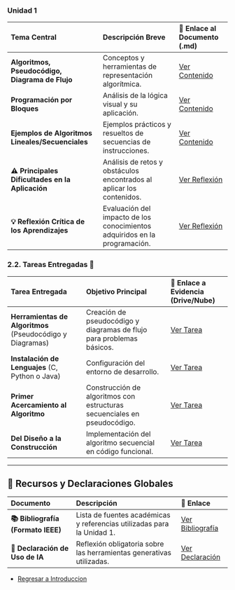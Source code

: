 ### Unidad 1

| Tema Central | Descripción Breve | 🔗 Enlace al Documento (.md) |
| :--- | :--- | :--- |
| **Algoritmos, Pseudocódigo, Diagrama de Flujo** | Conceptos y herramientas de representación algorítmica. | [Ver Contenido](U1_A_Algoritmos.md) |
| **Programación por Bloques** | Análisis de la lógica visual y su aplicación. | [Ver Contenido](U1_B_Bloques.md) |
| **Ejemplos de Algoritmos Lineales/Secuenciales** | Ejemplos prácticos y resueltos de secuencias de instrucciones. | [Ver Contenido](U1_C_Ejemplos.md) |
| **⚠️ Principales Dificultades en la Aplicación** | Análisis de retos y obstáculos encontrados al aplicar los contenidos. | [Ver Reflexión](U1_D_Dificultades.md) |
| **💡 Reflexión Crítica de los Aprendizajes** | Evaluación del impacto de los conocimientos adquiridos en la programación. | [Ver Reflexión](U1_E_Critica.md) |

### 2.2. Tareas Entregadas 📑

| Tarea Entregada | Objetivo Principal | 🔗 Enlace a Evidencia (Drive/Nube) |
| :--- | :--- | :--- |
| **Herramientas de Algoritmos** (Pseudocódigo y Diagramas) | Creación de pseudocódigo y diagramas de flujo para problemas básicos. | [Ver Tarea](T1_Herramientas.md) |
| **Instalación de Lenguajes** (C, Python o Java) | Configuración del entorno de desarrollo. | [Ver Tarea](T2_Instalacion.md) |
| **Primer Acercamiento al Algoritmo** | Construcción de algoritmos con estructuras secuenciales en pseudocódigo. | [Ver Tarea](T3_PrimerAlgoritmo.md) |
| **Del Diseño a la Construcción** | Implementación del algoritmo secuencial en código funcional. | [Ver Tarea](T4_Implementacion.md) |

***

## 🔗 Recursos y Declaraciones Globales

| Documento | Descripción | 📂 Enlace |
| :--- | :--- | :--- |
| **📚 Bibliografía (Formato IEEE)** | Lista de fuentes académicas y referencias utilizadas para la Unidad 1. | [Ver Bibliografía](Bibliografia.md) |
| **🤖 Declaración de Uso de IA** | Reflexión obligatoria sobre las herramientas generativas utilizadas. | [Ver Declaración](Declaracion_IA.md) |








* [Regresar a Introduccion](Introduccion.md)
